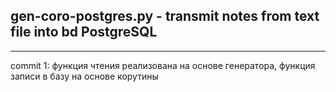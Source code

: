 ## gen-coro-postgres.py - transmit notes from text file into bd PostgreSQL

---

commit 1: функция чтения реализована на основе генератора, 
функция записи в базу на основе корутины